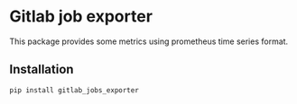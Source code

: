 # Gitlab job exporter

This package provides some metrics using prometheus time series format.

## Installation
```
pip install gitlab_jobs_exporter
```

